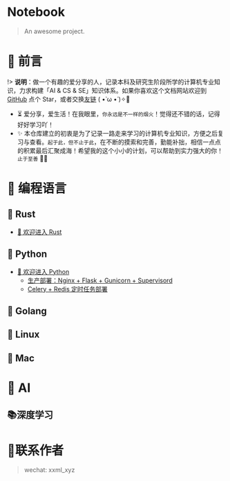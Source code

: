 # Notebook

> An awesome project.

# 🎨 前言

!> <b>说明</b>：做一个有趣的爱分享的人，记录本科及研究生阶段所学的计算机专业知识，力求构建「AI & CS & SE」知识体系。如果你喜欢这个文档网站欢迎到 [GitHub](https://github.com/etmorefish/Notebook) 点个 Star，或者交换[友链](#) ( •̀ ω •́ )✧🔑

- ⏳ 爱分享，爱生活！在我眼里，`你永远是不一样的烟火`！觉得还不错的话，记得好好学习吖！
- ✨ 本仓库建立的初衷是为了记录一路走来学习的计算机专业知识，方便之后复习与查看。`起于此，但不止于此`，在不断的摸索和完善，勤能补拙，相信一点点的积累最后汇聚成海！希望我的这个小小的计划，可以帮助到实力强大的你！`止于至善` 🧡🧡

# 🍵 编程语言

## 🦀 Rust

- [👒 欢迎进入 Rust](/Rust/) 

## 🐍 Python

- [👒 欢迎进入 Python](/Python/) 
  - [生产部署：Nginx + Flask + Gunicorn + Supervisord](/Python/deploy/flask部署.md)
  - [Celery + Redis 定时任务部署](/Python/deploy/celery部署.md)

## 🐹 Golang

## 🐧 Linux

## 🍎 Mac

# 🤖 AI

## 📚深度学习

# 📱联系作者
> wechat: xxml_xyz
